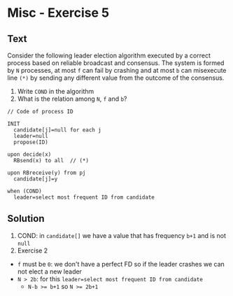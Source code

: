 # Misc - Exercise 5

## Text

Consider the following leader election algorithm executed by a correct process based on reliable broadcast and consensus. The system is formed by `N` processes, at most `f` can fail by crashing and at most `b` can misexecute line `(*)` by sending any different value from the outcome of the consensus.
1. Write `COND` in the algorithm
2. What is the relation among `N`, `f` and `b`? 

```
// Code of process ID

INIT
  candidate[j]=null for each j
  leader=null
  propose(ID)

upon decide(x)
  RBsend(x) to all  // (*)

upon RBreceive(y) from pj
  candidate[j]=y

when (COND)
  leader=select most frequent ID from candidate
```

## Solution

1. COND: in `candidate[]` we have a value that has frequency `b+1` and is not `null`
2. Exercise 2
  - `f` must be `0`: we don't have a perfect FD so if the leader crashes we can not elect a new leader
  - `N > 2b`: for this `leader=select most frequent ID from candidate`
    - `N-b >= b+1` so `N >= 2b+1`